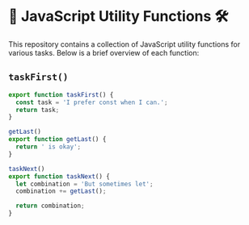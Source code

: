 # 🚀 JavaScript Utility Functions 🛠️

This repository contains a collection of JavaScript utility functions for various tasks. Below is a brief overview of each function:

## `taskFirst()`

```javascript
export function taskFirst() {
  const task = 'I prefer const when I can.';
  return task;
}

getLast()
export function getLast() {
  return ' is okay';
}

taskNext()
export function taskNext() {
  let combination = 'But sometimes let';
  combination += getLast();

  return combination;
}
